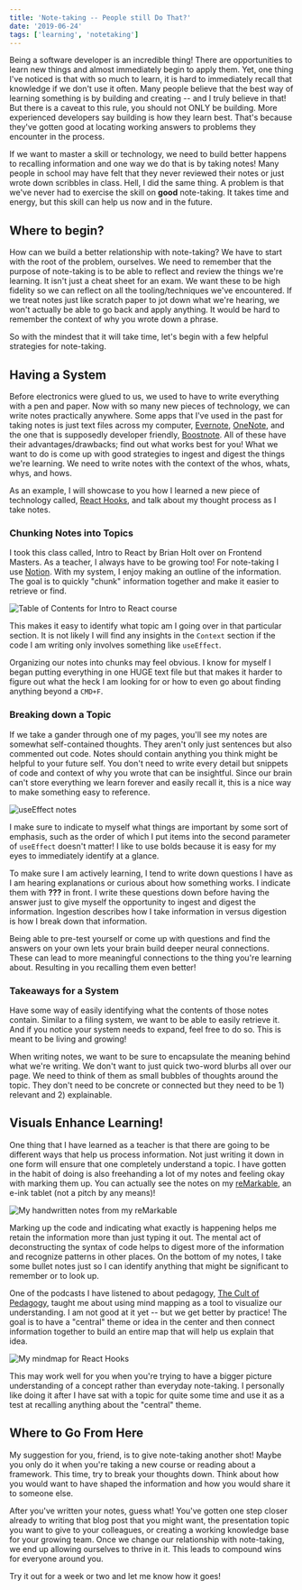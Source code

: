 ```yaml
---
title: 'Note-taking -- People still Do That?'
date: '2019-06-24'
tags: ['learning', 'notetaking']
---
```


Being a software developer is an incredible thing! There are opportunities to learn new things and almost immediately begin to apply them. Yet, one thing I've noticed is that with so much to learn, it is hard to immediately recall that knowledge if we don't use it often. Many people believe that the best way of learning something is by building and creating -- and I truly believe in that! But there is a caveat to this rule, you should not ONLY be building. More experienced developers say building is how they learn best. That's because they've gotten good at locating working answers to problems they encounter in the process.

If we want to master a skill or technology, we need to build better happens to recalling
information and one way we do that is by taking notes! Many people in school may have felt that they never reviewed their notes or just wrote down scribbles in class. Hell, I did the same thing. A problem is that we've never had to exercise the skill on **good** note-taking. It takes time and energy, but this skill can help us now and in the future.

## Where to begin?

How can we build a better relationship with note-taking? We have to start with
the root of the problem, ourselves. We need to remember that the purpose of note-taking
is to be able to reflect and review the things we're learning. It isn't just a cheat sheet
for an exam. We want these to be high fidelity so we can reflect on all the tooling/techniques we've encountered. If we treat notes just like scratch paper to jot down what we're hearing, we won't actually be able to go back
and apply anything. It would be hard to remember the context of why you wrote down a phrase.

So with the mindest that it will take time, let's begin with a few helpful strategies for note-taking.

## Having a System

Before electronics were glued to us, we used to have to write everything with a
pen and paper. Now with so many new pieces of technology, we can write notes
practically anywhere. Some apps that I've used in the past for taking notes
is just text files across my computer, [Evernote][evernote], [OneNote][onenote], and
the one that is supposedly developer friendly, [Boostnote][boostnote].
All of these have their advantages/drawbacks; find out what works best for you!
What we want to do is come up with good strategies to ingest and digest the things
we're learning. We need to write notes with the context of the whos, whats,
whys, and hows.

As an example, I will showcase to you how I learned a new piece of technology called,
[React Hooks](react-hooks), and talk about my thought process as I take notes.

### Chunking Notes into Topics

I took this class called, Intro to React by Brian Holt over on Frontend Masters.
As a teacher, I always have to be growing too! For note-taking I use
[Notion][notion]. With my system, I enjoy making an outline of the information.
The goal is to quickly "chunk" information together and make it easier to retrieve
or find.

![Table of Contents for Intro to React course](./TOC.png)

This makes it easy to identify what topic am I going over in that particular section.
It is not likely I will find any insights in the `Context` section if the code
I am writing only involves something like `useEffect`.

Organizing our notes into chunks may feel obvious. I know for myself I began putting
everything in one HUGE text file but that makes it harder to figure out
what the heck I am looking for or how to even go about finding anything beyond
a `CMD+F`.

### Breaking down a Topic

If we take a gander through one of my pages, you'll see my notes are
somewhat self-contained thoughts. They aren't only just sentences but also
commented out code. Notes should contain anything you think might be helpful
to your future self. You don't need to write every detail but snippets of code
and context of why you wrote that can be insightful. Since our brain can't store
everything we learn forever and easily recall it, this is a nice way to make something easy to reference.

![useEffect notes](./useEffect-notes.png)

I make sure to indicate to myself what things are important by some sort of emphasis,
such as the order of which I put items into the second parameter of `useEffect` doesn't matter!
I like to use bolds because it is easy for my eyes to immediately identify at a glance.

To make sure I am actively learning, I tend to write down questions I have as I am hearing
explanations or curious about how something works. I indicate them with **???** in front.
I write these questions down before having the answer just to give myself
the opportunity to ingest and digest the information. Ingestion describes how I
take information in versus digestion is how I break down that information.

Being able to pre-test yourself or come up with questions and find the answers
on your own lets your brain build deeper neural connections. These can lead to more
meaningful connections to the thing you're learning about. Resulting in you recalling them even better!

### Takeaways for a System

Have some way of easily identifying what the contents of those notes contain.
Similar to a filing system, we want to be able to easily retrieve it. And if you notice
your system needs to expand, feel free to do so. This is meant to be living and growing!

When writing notes, we want to be sure to encapsulate the meaning behind what we're writing.
We don't want to just quick two-word blurbs all over our page. We need to think of them
as small bubbles of thoughts around the topic. They don't need to be concrete or connected
but they need to be 1) relevant and 2) explainable.

## Visuals Enhance Learning!

One thing that I have learned as a teacher is that there are going to be different
ways that help us process information. Not just writing it down in one form will ensure
that one completely understand a topic. I have gotten in the habit of doing is
also freehanding a lot of my notes and feeling okay with marking them up. You can
actually see the notes on my [reMarkable][remarkable], an e-ink tablet
(not a pitch by any means)!

![My handwritten notes from my reMarkable](./written-hooks.png)

Marking up the code and indicating what exactly is happening helps me retain the information
more than just typing it out. The mental act of deconstructing the syntax of code
helps to digest more of the information and recognize patterns in other places.
On the bottom of my notes, I take some bullet notes just so I can identify anything
that might be significant to remember or to look up.

One of the podcasts I have listened to about pedagogy, [The Cult of Pedagogy][cult-of-pedagogy],
taught me about using mind mapping as a tool to visualize our understanding.
I am not good at it yet -- but we get better by practice! The goal is to have a
"central" theme or idea in the center and then connect information
together to build an entire map that will help us explain that idea.

![My mindmap for React Hooks](./react-hooks-mindmap.png)

This may work well for you when you're trying to have a bigger picture understanding of a
concept rather than everyday note-taking. I personally like doing it after I have sat
with a topic for quite some time and use it as a test at recalling anything about the "central" theme.

## Where to Go From Here

My suggestion for you, friend, is to give note-taking another shot! Maybe
you only do it when you're taking a new course or reading about a framework.
This time, try to break your thoughts down. Think about how you would want to
have shaped the information and how you would share it to someone else.

After you've written your notes, guess what! You've gotten one step closer already to
writing that blog post that you might want, the presentation topic you want to give
to your colleagues, or creating a working knowledge base for your growing team.
Once we change our relationship with note-taking, we end up allowing
ourselves to thrive in it. This leads to compound wins for everyone around you.

Try it out for a week or two and let me know how it goes!

[evernote]: https://evernote.com/
[onenote]: https://products.office.com/en-us/onenote/digital-note-taking-app
[boostnote]: https://boostnote.io/
[notion]: https://notion.so
[remarkable]: https://remarkable.com/
[cult-of-pedagogy]: https://www.cultofpedagogy.com/note-taking/
